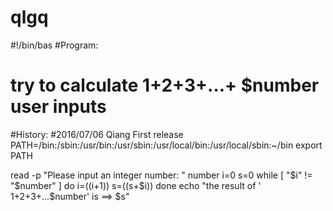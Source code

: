 # qlgq
#!/bin/bas
#Program:
# try to calculate 1+2+3+...+ $number user inputs
#History:
#2016/07/06 Qiang First release
PATH=/bin:/sbin:/usr/bin:/usr/sbin:/usr/local/bin:/usr/local/sbin:~/bin
export PATH

read -p "Please input an integer number: " number
i=0
s=0
while [ "$i" != "$number" ]
do
i=$(($i+1))
s=$(($s+$i))
done
echo "the result of ' 1+2+3+...$number' is ==> $s"
